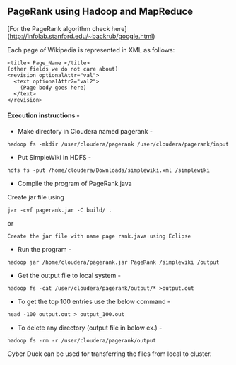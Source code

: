 
## PageRank using Hadoop and MapReduce

[For the PageRank algorithm check here] (http://infolab.stanford.edu/~backrub/google.html)

Each page of Wikipedia is represented in XML as follows:
```
<title> Page_Name </title>
(other fields we do not care about)
<revision optionalAttr="val">
  <text optionalAttr2="val2"> 
    (Page body goes here)
  </text>
</revision>
```

#### Execution instructions - 

- Make directory in Cloudera named pagerank -
```
hadoop fs -mkdir /user/cloudera/pagerank /user/cloudera/pagerank/input 
```
- Put SimpleWiki in HDFS - 
```
hdfs fs -put /home/cloudera/Downloads/simplewiki.xml /simplewiki
```
- Compile the program of PageRank.java

Create jar file using 
```
jar -cvf pagerank.jar -C build/ . 
```
or
```
Create the jar file with name page rank.java using Eclipse

```
- Run the program - 
```
hadoop jar /home/cloudera/pagerank.jar PageRank /simplewiki /output
```
- Get the output file to local system - 
```
hadoop fs -cat /user/cloudera/pagerank/output/* >output.out 
```
- To get the top 100 entries use the below command -
```
head -100 output.out > output_100.out
```
- To delete any directory (output file in below ex.) -
```
hadoop fs -rm -r /user/cloudera/pagerank/output 
```

Cyber Duck can be used for transferring the files from local to cluster.
